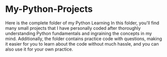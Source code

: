 # My-Python-Projects
Here is the complete folder of my Python Learning
In this folder, you'll find many small projects that I have personally coded after thoroughly understanding Python fundamentals and ingraining the concepts in my mind. Additionally, the folder contains practice code with questions, making it easier for you to learn about the code without much hassle, and you can also use it for your own practice.
